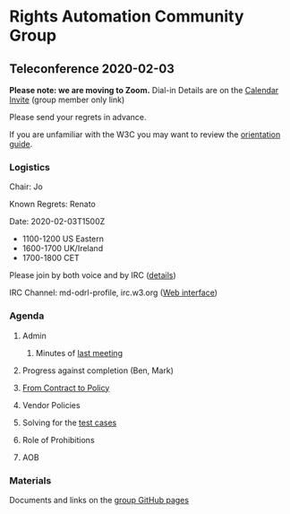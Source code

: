 # Rights Automation Community Group

## Teleconference 2020-02-03

**Please note: we are moving to Zoom.** Dial-in Details are on the [Calendar Invite](http://www.w3.org/2020/04/md-odrl-profile.ics) (group member only link)

Please send your regrets in advance.

If you are unfamiliar with the W3C you may want to review the [orientation guide](https://w3c.github.io/market-data-odrl-profile/orientation.html).

### Logistics

Chair: Jo

Known Regrets: Renato

Date: 2020-02-03T1500Z
*  1100-1200 US Eastern
*  1600-1700 UK/Ireland
*  1700-1800 CET

Please join by both voice and by IRC ([details](https://w3c.github.io/market-data-odrl-profile/orientation.html#irc))

IRC Channel: md-odrl-profile, irc.w3.org ([Web interface](http://irc.w3.org))

### Agenda

1. Admin
    1. Minutes of [last meeting](https://www.w3.org/2021/01/20-md-odrl-profile-minutes.html)
    
2. Progress against completion (Ben, Mark)

3. [From Contract to Policy](https://github.com/w3c/market-data-odrl-profile/issues/24)

4. Vendor Policies

5. Solving for the [test cases](https://github.com/w3c/market-data-odrl-profile/blob/gh-pages/Test-Cases.md)

6. Role of Prohibitions
    
7. AOB

### Materials

Documents and links on the [group GitHub pages](https://w3c.github.io/market-data-odrl-profile)


